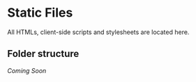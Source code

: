 # Static Files

All HTMLs, client-side scripts and stylesheets are located here.

## Folder structure

_Coming Soon_